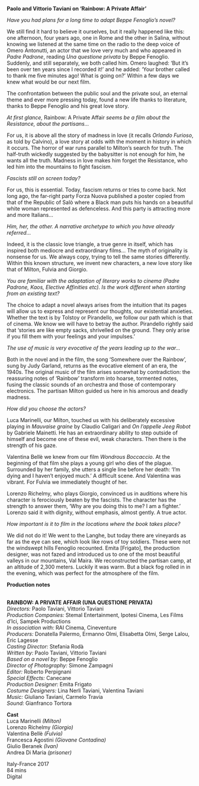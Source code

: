
**Paolo and Vittorio Taviani on ‘Rainbow: A Private Affair’**

_Have you had plans for a long time to adapt Beppe Fenoglio’s novel?_

We still find it hard to believe it ourselves, but it really happened like this: one afternoon, four years ago, one in Rome and the other in Salina, without knowing we listened at the same time on the radio to the deep voice of Omero Antonutti, an actor that we love very much and who appeared in _Padre Padrone_, reading _Una questione privata_ by Beppe Fenoglio. Suddenly, and still separately, we both called him. Omero laughed: ‘But it’s been over ten years since I recorded it!’ and he added: ‘Your brother called to thank me five minutes ago! What is going on?’ Within a few days we knew what would be our next film.

The confrontation between the public soul and the private soul, an eternal theme and ever more pressing today, found a new life thanks to literature, thanks to Beppe Fenoglio and his great love story.

_At first glance,_ Rainbow: A Private Affair _seems be a film about the Resistance, about the partisans…_

For us, it is above all the story of madness in love (it recalls _Orlando Furioso_, as told by Calvino), a love story at odds with the moment in history in which it occurs. The horror of war runs parallel to Milton’s search for truth. The half-truth wickedly suggested by the babysitter is not enough for him, he wants all the truth. Madness in love makes him forget the Resistance, who led him into the mountains to fight fascism.

_Fascists still on screen today?_

For us, this is essential. Today, fascism returns or tries to come back. Not long ago, the far-right party Forza Nuova published a poster copied from that of the Republic of Salò where a Black man puts his hands on a beautiful white woman represented as defenceless. And this party is attracting more and more Italians...

_Him, her, the other. A narrative archetype to which you have already referred…_

Indeed, it is the classic love triangle, a true genre in itself, which has inspired both mediocre and extraordinary films... The myth of originality is nonsense for us. We always copy, trying to tell the same stories differently. Within this known structure, we invent new characters, a new love story like that of Milton, Fulvia and Giorgio.

_You are familiar with the adaptation of literary works to cinema (Padre Padrone, Kaos, Elective Affinities etc). Is the work different when starting from an  existing text?_

The choice to adapt a novel always arises from the intuition that its pages will allow us to express and represent our thoughts, our existential anxieties. Whether the text is by Tolstoy or Pirandello, we follow our path which is that of cinema. We know we will have to betray the author. Pirandello rightly said that ‘stories are like empty sacks, shrivelled on the ground. They only arise if you fill them with your feelings and your impulses.’

_The use of music is very evocative of the years leading up to the war…_

Both in the novel and in the film, the song ‘Somewhere over the Rainbow’, sung by Judy Garland, returns as the evocative element of an era, the 1940s. The original music of the film arises somewhat by contradiction: the reassuring notes of ‘Rainbow’ transform into hoarse, tormented notes, fusing the classic sounds of an orchestra and those of contemporary electronics. The partisan Milton guided us here in his amorous and deadly madness.

_How did you choose the actors?_

Luca Marinelli, our Milton, touched us with his deliberately excessive playing in _Mauvaise graine_ by Claudio Caligari and _On l’appelle_ _Jeeg Robot_ by Gabriele Mainetti. He has an extraordinary ability to step outside of himself and become one of these evil, weak characters. Then there is the strength of his gaze.

Valentina Bellè we knew from our film _Wondrous Boccaccio_. At the beginning of that film she plays a young girl who dies of the plague. Surrounded by her family, she utters a single line before her death: ‘I’m dying and I haven’t enjoyed much.’ A difficult scene. And Valentina was vibrant. For Fulvia we immediately thought of her.

Lorenzo Richelmy, who plays Giorgio, convinced us in auditions where his character is ferociously beaten by the fascists. The character has the strength to answer them, ‘Why are you doing this to me? I am a fighter.’ Lorenzo said it with dignity, without emphasis, almost gently. A true actor.

_How important is it to film in the locations where the book takes place?_

We did not do it! We went to the Langhe, but today there are vineyards as far as the eye can see, which look like rows of toy soldiers. These were not the windswept hills Fenoglio recounted. Emita [Frigato], the production designer, was not fazed and introduced us to one of the most beautiful valleys in our mountains, Val Maira. We reconstructed the partisan camp, at an altitude of 2,300 meters. Luckily it was warm. But a black fog rolled in in the evening, which was perfect for the atmosphere of the film.

**Production notes**
<br><br>

**RAINBOW: A PRIVATE AFFAIR (UNA QUESTIONE PRIVATA)**<br>
_Directors:_ Paolo Taviani, Vittorio Taviani<br>
_Production Companies:_ Stemal Entertainment, Ipotesi Cinema, Les Films d’Ici, Sampek Productions<br>
_In_ _association with:_ RAI Cinema, Cineventure<br>
_Producers:_ Donatella Palermo, Ermanno Olmi, Elisabetta Olmi, Serge Lalou, Eric Lagesse<br>
_Casting Director:_ Stefania Rodà<br>
_Written by:_ Paolo Taviani, Vittorio Taviani<br>
_Based on a novel by:_ Beppe Fenoglio<br>
_Director of Photography:_ Simone Zampagni  
_Editor:_ Roberto Perpignani<br>
_Special Effects:_ Canecane<br>
_Production Designer:_ Emita Frigato<br>
_Costume Designers:_ Lina Nerli Taviani, Valentina Taviani<br>
_Music:_ Giuliano Taviani, Carmelo Travia<br>
_Sound:_ Gianfranco Tortora<br>

**Cast**<br>
Luca Marinelli _(Milton)_<br>
Lorenzo Richelmy _(Giorgio)_<br>
Valentina Bellè _(Fulvia)_<br>
Francesca Agostini _(Giovane Contadina)_<br>
Giulio Beranek _(Ivan)_<br>
Andrea Di Maria _(prisoner)_<br>

Italy-France 2017<br>
84 mins<br>
Digital<br>
<br>
<!--stackedit_data:
eyJoaXN0b3J5IjpbLTM0MDQyODA5MF19
-->